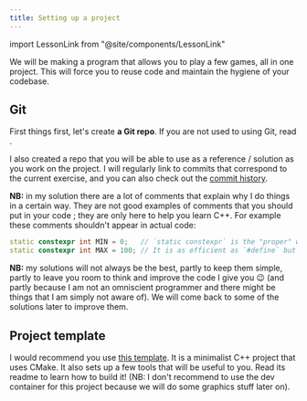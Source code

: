 ```yaml
---
title: Setting up a project
---
```

import LessonLink from "@site/components/LessonLink"

We will be making a program that allows you to play a few games, all in one project. This will force you to reuse code and maintain the hygiene of your codebase.

## Git

First things first, let's create **a Git repo**. If you are not used to using Git, read <LessonLink text="the associated lesson" slug="git"/>.

I also created a repo that you will be able to use as a reference / solution as you work on the project. I will regularly link to commits that correspond to the current exercise, and you can also check out the [commit history](https://github.com/JulesFouchy/Learn--Clean-Code-With-Cpp--Project/commits/main).

**NB:** in my solution there are a lot of comments that explain why I do things in a certain way. They are not good examples of comments that you should put in your code ; they are only here to help you learn C++. For example these comments shouldn't appear in actual code:
```cpp
static constexpr int MIN = 0;   // `static constexpr` is the "proper" way of declaring constants known at compile time
static constexpr int MAX = 100; // It is as efficient as `#define` but has the benefit of working like a normal C++ variable: it has a type, etc.
```

**NB:** my solutions will not always be the best, partly to keep them simple, partly to leave you room to think and improve the code I give you 😉 (and partly because I am not an omniscient programmer and there might be things that I am simply not aware of).
We will come back to some of the solutions later to improve them.

## Project template

I would recommend you use [this template](https://github.com/JulesFouchy/Simple-Cpp-Setup). It is a minimalist C++ project that uses CMake. It also sets up a few tools that will be useful to you. Read its readme to learn how to build it! (NB: I don't recommend to use the dev container for this project because we will do some graphics stuff later on).